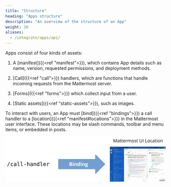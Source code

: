 ```yaml
---
title: "Structure"
heading: "Apps structure"
description: "An overview of the structure of an App"
weight: 30
aliases:
  - /integrate/apps/api/
---
```


Apps consist of four kinds of assets:

1. A [manifest]({{<ref "manifest">}}), which contains App details such as name, version, requested permissions, and deployment methods.

2. [Call]({{<ref "call">}}) handlers, which are functions that handle incoming requests from the Mattermost server.

3. [Forms]({{<ref "forms">}}) which collect input from a user.

4. [Static assets]({{<ref "static-assets">}}), such as images.

To interact with users, an App must [bind]({{<ref "bindings">}}) a call handler to a [location]({{<ref "manifest#locations">}}) in the Mattermost user interface. These locations may be slash commands, toolbar and menu items, or embedded in posts.

![image](apps-calls_bindings_locations_v2.svg)
